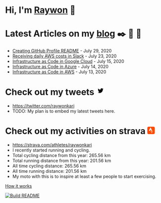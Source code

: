 # Hi, I'm [Raywon](https://raywonkari.com) :wave:

# Latest Articles on my [blog](https://raywontalks.com) :black_nib: :file_folder: :paperclip:
* [Creating GitHub Profile README](https://raywontalks.com/github-profile-readme/) - July 29, 2020
* [Receiving daily AWS costs in Slack](https://raywontalks.com/aws-costs-in-slack/) - July 23, 2020
* [Infrastructure as Code in Google Cloud](https://raywontalks.com/iac-in-google-cloud/) - July 15, 2020
* [Infrastructure as Code in Azure](https://raywontalks.com/iac-in-azure/) - July 14, 2020
* [Infrastructure as Code in AWS](https://raywontalks.com/iac-in-aws/) - July 13, 2020
# Check out my tweets ![logo](https://github.com/raywonkari/raywonkari/blob/master/logo/twitter.png)
* https://twitter.com/raywonkari
* TODO: My plan is to embed my latest tweets here.
# Check out my activities on strava ![logo](https://github.com/raywonkari/raywonkari/blob/master/logo/strava.png)
* https://strava.com/athletes/raywonkari
* I recently started running and cycling.
* Total cycling distance from this year: 265.56 km
* Total running distance from this year: 201.56 km
* All time cycling distance: 265.56 km
* All time running distance: 201.56 km
* My moto with this is to inspire at least a few people to start exercising.

[How it works](https://github.com/raywonkari/raywonkari/blob/master/HOW_IT_WORKS.md)

<a href='https://github.com/raywonkari/raywonkari/actions'><img src='https://github.com/raywonkari/raywonkari/workflows/Build%20README/badge.svg' alt='Build README'></a>

